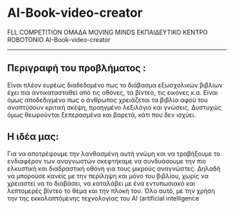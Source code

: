 # AI-Book-video-creator
FLL COMPETITION
ΟΜΑΔΑ MOVING MINDS
ΕΚΠΑΙΔΕΥΤΙΚΟ ΚΕΝΤΡΟ ROBOTONIO
AI-Book-video-creator

------------------------------------






Περιγραφή του προβλήματος : 
---------------------------
Είναι πλέον ευρέως διαδεδομένο πως το διάβασμα εξωσχολικών βιβλίων έχει πια αντικατασταθεί από τις οθόνες, τα βίντεο, τις εικόνες κ.α. Είναι όμως αποδεδιγμένο πως ο άνθρωπος χρειάζεται τα βιβλία αφού του αναπτύσουν κριτική σκέψη, προηγμένο λεξιλόγιο και γνώσεις. Δυστυχώς όμως θεωρούνται ξεπερασμένα και βαρετά, κάτι που δεν ισχύει.

Η ιδέα μας:
------------
Για να αποτρέψουμε την λανθασμένη αυτή γνώμη και να τραβήξουμε το ενδιαφέρον των αναγνωστών σκεφτήκαμε να συνδυάσουμε την πιο ελκυστική και διαδραστική οθόνη για τους μικρούς αναγνώστες. Δηλαδή να μπορούσε κανείς με την περίληψη και μόνο του βιβλίου, χωρίς να χρειαστεί να το διαβάσει, να καταλάβει με ένα εντυπωσιακό και λεπτομερές βίντεο το θέμα και την πλοκή του. Όλο αυτό, με την χρήση την της εκκολαπτόμενης τεχνολογίας του AI (artificial intelligence

